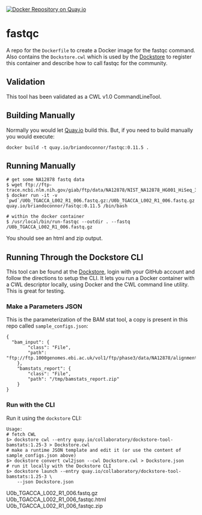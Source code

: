 [![Docker Repository on Quay.io](https://quay.io/repository/briandoconnor/fastqc/status "Docker Repository on Quay.io")](https://quay.io/repository/briandoconnor/fastqc)

# fastqc

A repo for the `Dockerfile` to create a Docker image for the fastqc command. Also contains the
`Dockstore.cwl` which is used by the [Dockstore](https://www.dockstore.org) to register
this container and describe how to call fastqc for the community.

## Validation

This tool has been validated as a CWL v1.0 CommandLineTool.

## Building Manually

Normally you would let [Quay.io](http://quay.io) build this.  But, if you need to build
manually you would execute:

    docker build -t quay.io/briandoconnor/fastqc:0.11.5 .

## Running Manually

```
# get some NA12878 fastq data
$ wget ftp://ftp-trace.ncbi.nlm.nih.gov/giab/ftp/data/NA12878/NIST_NA12878_HG001_HiSeq_300x/140313_D00360_0014_AH8GGVADXX/Project_RM8398/Sample_U0b/U0b_TGACCA_L002_R1_006.fastq.gz
$ docker run -it -v `pwd`/U0b_TGACCA_L002_R1_006.fastq.gz:/U0b_TGACCA_L002_R1_006.fastq.gz quay.io/briandoconnor/fastqc:0.11.5 /bin/bash

# within the docker container
$ /usr/local/bin/run-fastqc --outdir . --fastq /U0b_TGACCA_L002_R1_006.fastq.gz
```

You should see an html and zip output.

## Running Through the Dockstore CLI

This tool can be found at the [Dockstore](https://dockstore.org), login with your GitHub account and follow the directions to setup the CLI.  It lets you run a Docker container with a CWL descriptor locally, using Docker and the CWL command line utility.  This is great for testing.

### Make a Parameters JSON

This is the parameterization of the BAM stat tool, a copy is present in this repo called `sample_configs.json`:

```
{
  "bam_input": {
        "class": "File",
        "path": "ftp://ftp.1000genomes.ebi.ac.uk/vol1/ftp/phase3/data/NA12878/alignment/NA12878.chrom20.ILLUMINA.bwa.CEU.low_coverage.20121211.bam"
    },
    "bamstats_report": {
        "class": "File",
        "path": "/tmp/bamstats_report.zip"
    }
}
```

### Run with the CLI

Run it using the `dockstore` CLI:

```
Usage:
# fetch CWL
$> dockstore cwl --entry quay.io/collaboratory/dockstore-tool-bamstats:1.25-3 > Dockstore.cwl
# make a runtime JSON template and edit it (or use the content of sample_configs.json above)
$> dockstore convert cwl2json --cwl Dockstore.cwl > Dockstore.json
# run it locally with the Dockstore CLI
$> dockstore launch --entry quay.io/collaboratory/dockstore-tool-bamstats:1.25-3 \
    --json Dockstore.json
```


U0b_TGACCA_L002_R1_006.fastq.gz
U0b_TGACCA_L002_R1_006_fastqc.html
U0b_TGACCA_L002_R1_006_fastqc.zip
